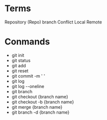 # Terms
Repository (Repo)
branch
Conflict
Local
Remote

# Conmands
- git init
- git status
- git add
- git reset
- git commit -m ' '
- git log 
- git log --oneline
- git branch
- git checkout {branch name}
- git checkout -b {branch name}
- git merge {branch name}
- git branch -d {branch name}
